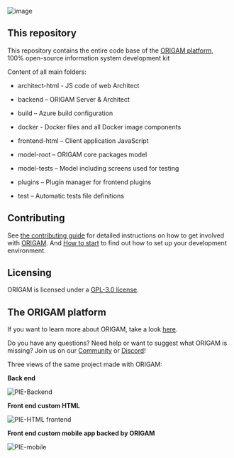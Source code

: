 ![image](https://www.origam.com/assets/img/ORIGAM-logo.svg)

## This repository ##

This repository contains the entire code base of the [ORIGAM platform](https://www.origam.com/), 100% open-source information system development kit 

Content of all main folders:

- architect-html - JS code of web Architect
  
- backend – ORIGAM Server & Architect

- build – Azure build configuration

- docker - Docker files and all Docker image components

- frontend-html – Client application JavaScript

- model-root – ORIGAM core packages model

- model-tests – Model including screens used for testing

- plugins – Plugin manager for frontend plugins

- test – Automatic tests file definitions

## Contributing ##
See [the contributing guide](CONTRIBUTING.md) for detailed instructions on how to get involved with [ORIGAM](https://www.origam.com). And [How to start](HOWTOSTART.md) to find out how to set up your development environment.

## Licensing ##
ORIGAM is licensed under a [GPL-3.0 license](LICENSE).

## The ORIGAM platform ##
    
If you want to learn more about ORIGAM, take a look [here](https://community.origam.com/t/1-introduction-to-the-origam-platform/3663).

Do you have any questions? Need help or want to suggest what ORIGAM is missing? Join us on our [Community](https://community.origam.com/) or [Discord](https://discord.gg/AxX8r6SkDn)!

Three views of the same project made with ORIGAM:

**Back end**

![PIE-Backend](https://github.com/origam/origam/assets/147499074/40ba5bdc-2624-4416-b25d-5d3283ac9858)

**Front end custom HTML**

![PIE-HTML frontend](https://github.com/origam/origam/assets/147499074/4ee3ba61-8a5f-466b-8e25-7c6429b98ba8)

**Front end custom mobile app backed by ORIGAM**

![PIE-mobile](https://github.com/origam/origam/assets/147499074/da30a889-5836-4131-a4ce-17459feaa6c5)
